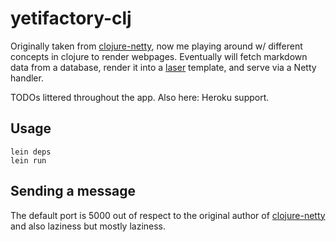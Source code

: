 # yetifactory-clj
Originally taken from [clojure-netty][1], now me playing around w/ different
concepts in clojure to render webpages.  Eventually will fetch markdown data
from a database, render it into a [laser][2] template, and serve via a 
Netty handler.

TODOs littered throughout the app. Also here: Heroku support.

## Usage
    lein deps
    lein run

## Sending a message

The default port is 5000 out of respect to the original author of [clojure-netty][1] 
and also laziness but mostly laziness.

[1]: https://github.com/cymen/clojure-netty
[2]: https://github.com/Raynes/laser
